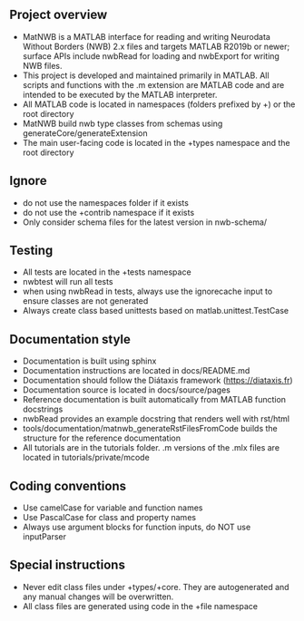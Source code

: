## Project overview
- MatNWB is a MATLAB interface for reading and writing Neurodata Without Borders (NWB) 2.x files and targets MATLAB R2019b or newer; surface APIs include nwbRead for loading and nwbExport for writing NWB files.
- This project is developed and maintained primarily in MATLAB. All scripts and functions with the .m extension are MATLAB code and are intended to be executed by the MATLAB interpreter.
- All MATLAB code is located in namespaces (folders prefixed by +) or the root directory
- MatNWB build nwb type classes from schemas using generateCore/generateExtension
- The main user-facing code is located in the +types namespace and the root directory

## Ignore
- do not use the namespaces folder if it exists
- do not use the +contrib namespace if it exists
- Only consider schema files for the latest version in nwb-schema/

## Testing
- All tests are located in the +tests namespace
- nwbtest will run all tests
- when using nwbRead in tests, always use the ignorecache input to ensure classes are not generated
- Always create class based unittests based on matlab.unittest.TestCase

## Documentation style
- Documentation is built using sphinx
- Documentation instructions are located in docs/README.md
- Documentation should follow the Diátaxis framework (https://diataxis.fr)
- Documentation source is located in docs/source/pages
- Reference documentation is built automatically from MATLAB function docstrings
- nwbRead provides an example docstring that renders well with rst/html
- tools/documentation/matnwb_generateRstFilesFromCode builds the structure for the reference documentation
- All tutorials are in the tutorials folder. .m versions of the .mlx files are located in tutorials/private/mcode

## Coding conventions
- Use camelCase for variable and function names
- Use PascalCase for class and property names
- Always use argument blocks for function inputs, do NOT use inputParser

## Special instructions 
- Never edit class files under +types/+core. They are autogenerated and any manual changes will be overwritten.
- All class files are generated using code in the +file namespace